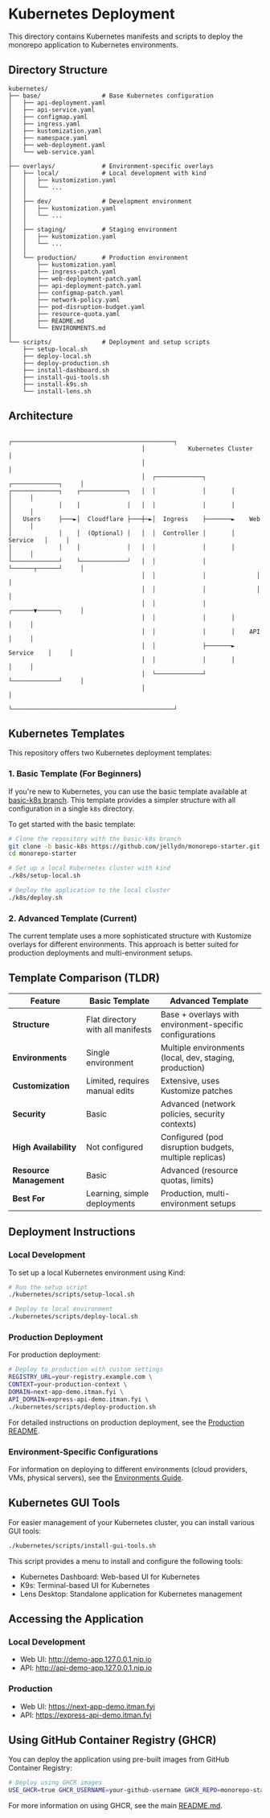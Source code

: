 # Kubernetes Deployment

This directory contains Kubernetes manifests and scripts to deploy the monorepo application to Kubernetes environments.

## Directory Structure

```
kubernetes/
├── base/                 # Base Kubernetes configuration
│   ├── api-deployment.yaml
│   ├── api-service.yaml
│   ├── configmap.yaml
│   ├── ingress.yaml
│   ├── kustomization.yaml
│   ├── namespace.yaml
│   ├── web-deployment.yaml
│   └── web-service.yaml
│
├── overlays/             # Environment-specific overlays
│   ├── local/            # Local development with kind
│   │   ├── kustomization.yaml
│   │   └── ...
│   │
│   ├── dev/              # Development environment
│   │   ├── kustomization.yaml
│   │   └── ...
│   │
│   ├── staging/          # Staging environment
│   │   ├── kustomization.yaml
│   │   └── ...
│   │
│   └── production/       # Production environment
│       ├── kustomization.yaml
│       ├── ingress-patch.yaml
│       ├── web-deployment-patch.yaml
│       ├── api-deployment-patch.yaml
│       ├── configmap-patch.yaml
│       ├── network-policy.yaml
│       ├── pod-disruption-budget.yaml
│       ├── resource-quota.yaml
│       ├── README.md
│       └── ENVIRONMENTS.md
│
└── scripts/              # Deployment and setup scripts
    ├── setup-local.sh
    ├── deploy-local.sh
    ├── deploy-production.sh
    ├── install-dashboard.sh
    ├── install-gui-tools.sh
    ├── install-k9s.sh
    └── install-lens.sh
```

## Architecture

```
                                     ┌─────────────────────────────────────────────┐
                                     │            Kubernetes Cluster               │
                                     │                                             │
                                     │  ┌─────────────┐       ┌─────────────┐     │
┌─────────────┐    ┌─────────────┐   │  │             │       │             │     │
│             │    │             │   │  │             │       │             │     │
│   Users     ├───►│  Cloudflare ├───┼─►│  Ingress    ├───────►    Web     │     │
│             │    │  (Optional) │   │  │  Controller │       │  Service   │     │
│             │    │             │   │  │             │       │             │     │
└─────────────┘    └─────────────┘   │  │             │       └──────┬──────┘     │
                                     │  │             │              │            │
                                     │  │             │              │            │
                                     │  │             │       ┌──────▼──────┐     │
                                     │  │             │       │             │     │
                                     │  │             │       │    API      │     │
                                     │  │             ├───────►  Service    │     │
                                     │  │             │       │             │     │
                                     │  └─────────────┘       └─────────────┘     │
                                     │                                             │
                                     └─────────────────────────────────────────────┘
```

## Kubernetes Templates

This repository offers two Kubernetes deployment templates:

### 1. Basic Template (For Beginners)

If you're new to Kubernetes, you can use the basic template available at [basic-k8s branch](https://github.com/jellydn/monorepo-starter/tree/basic-k8s). This template provides a simpler structure with all configuration in a single `k8s` directory.

To get started with the basic template:

```sh
# Clone the repository with the basic-k8s branch
git clone -b basic-k8s https://github.com/jellydn/monorepo-starter.git
cd monorepo-starter

# Set up a local Kubernetes cluster with kind
./k8s/setup-local.sh

# Deploy the application to the local cluster
./k8s/deploy.sh
```

### 2. Advanced Template (Current)

The current template uses a more sophisticated structure with Kustomize overlays for different environments. This approach is better suited for production deployments and multi-environment setups.

## Template Comparison (TLDR)

| Feature                 | Basic Template                    | Advanced Template                                        |
| ----------------------- | --------------------------------- | -------------------------------------------------------- |
| **Structure**           | Flat directory with all manifests | Base + overlays with environment-specific configurations |
| **Environments**        | Single environment                | Multiple environments (local, dev, staging, production)  |
| **Customization**       | Limited, requires manual edits    | Extensive, uses Kustomize patches                        |
| **Security**            | Basic                             | Advanced (network policies, security contexts)           |
| **High Availability**   | Not configured                    | Configured (pod disruption budgets, multiple replicas)   |
| **Resource Management** | Basic                             | Advanced (resource quotas, limits)                       |
| **Best For**            | Learning, simple deployments      | Production, multi-environment setups                     |

## Deployment Instructions

### Local Development

To set up a local Kubernetes environment using Kind:

```sh
# Run the setup script
./kubernetes/scripts/setup-local.sh

# Deploy to local environment
./kubernetes/scripts/deploy-local.sh
```

### Production Deployment

For production deployment:

```sh
# Deploy to production with custom settings
REGISTRY_URL=your-registry.example.com \
CONTEXT=your-production-context \
DOMAIN=next-app-demo.itman.fyi \
API_DOMAIN=express-api-demo.itman.fyi \
./kubernetes/scripts/deploy-production.sh
```

For detailed instructions on production deployment, see the [Production README](./overlays/production/README.md).

### Environment-Specific Configurations

For information on deploying to different environments (cloud providers, VMs, physical servers), see the [Environments Guide](./overlays/production/ENVIRONMENTS.md).

## Kubernetes GUI Tools

For easier management of your Kubernetes cluster, you can install various GUI tools:

```bash
./kubernetes/scripts/install-gui-tools.sh
```

This script provides a menu to install and configure the following tools:

- Kubernetes Dashboard: Web-based UI for Kubernetes
- K9s: Terminal-based UI for Kubernetes
- Lens Desktop: Standalone application for Kubernetes management

## Accessing the Application

### Local Development

- Web UI: http://demo-app.127.0.0.1.nip.io
- API: http://api-demo-app.127.0.0.1.nip.io

### Production

- Web UI: https://next-app-demo.itman.fyi
- API: https://express-api-demo.itman.fyi

## Using GitHub Container Registry (GHCR)

You can deploy the application using pre-built images from GitHub Container Registry:

```sh
# Deploy using GHCR images
USE_GHCR=true GHCR_USERNAME=your-github-username GHCR_REPO=monorepo-starter GHCR_TAG=latest ./kubernetes/scripts/deploy-local.sh
```

For more information on using GHCR, see the main [README.md](../README.md).
